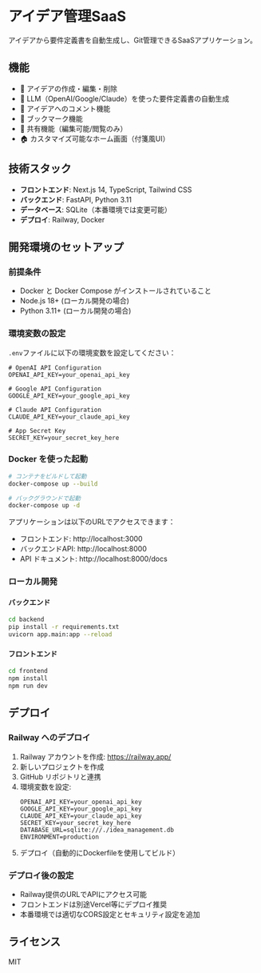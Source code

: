 # アイデア管理SaaS

アイデアから要件定義書を自動生成し、Git管理できるSaaSアプリケーション。

## 機能

- 📝 アイデアの作成・編集・削除
- 🤖 LLM（OpenAI/Google/Claude）を使った要件定義書の自動生成
- 💬 アイデアへのコメント機能
- 🔖 ブックマーク機能
- 🔗 共有機能（編集可能/閲覧のみ）
- 🏠 カスタマイズ可能なホーム画面（付箋風UI）

## 技術スタック

- **フロントエンド**: Next.js 14, TypeScript, Tailwind CSS
- **バックエンド**: FastAPI, Python 3.11
- **データベース**: SQLite（本番環境では変更可能）
- **デプロイ**: Railway, Docker

## 開発環境のセットアップ

### 前提条件

- Docker と Docker Compose がインストールされていること
- Node.js 18+ (ローカル開発の場合)
- Python 3.11+ (ローカル開発の場合)

### 環境変数の設定

`.env`ファイルに以下の環境変数を設定してください：

```env
# OpenAI API Configuration
OPENAI_API_KEY=your_openai_api_key

# Google API Configuration
GOOGLE_API_KEY=your_google_api_key

# Claude API Configuration
CLAUDE_API_KEY=your_claude_api_key

# App Secret Key
SECRET_KEY=your_secret_key_here
```

### Docker を使った起動

```bash
# コンテナをビルドして起動
docker-compose up --build

# バックグラウンドで起動
docker-compose up -d
```

アプリケーションは以下のURLでアクセスできます：
- フロントエンド: http://localhost:3000
- バックエンドAPI: http://localhost:8000
- API ドキュメント: http://localhost:8000/docs

### ローカル開発

#### バックエンド

```bash
cd backend
pip install -r requirements.txt
uvicorn app.main:app --reload
```

#### フロントエンド

```bash
cd frontend
npm install
npm run dev
```

## デプロイ

### Railway へのデプロイ

1. Railway アカウントを作成: https://railway.app/
2. 新しいプロジェクトを作成
3. GitHub リポジトリと連携
4. 環境変数を設定:
   ```
   OPENAI_API_KEY=your_openai_api_key
   GOOGLE_API_KEY=your_google_api_key
   CLAUDE_API_KEY=your_claude_api_key
   SECRET_KEY=your_secret_key_here
   DATABASE_URL=sqlite:///./idea_management.db
   ENVIRONMENT=production
   ```
5. デプロイ（自動的にDockerfileを使用してビルド）

### デプロイ後の設定

- Railway提供のURLでAPIにアクセス可能
- フロントエンドは別途Vercel等にデプロイ推奨
- 本番環境では適切なCORS設定とセキュリティ設定を追加

## ライセンス

MIT
